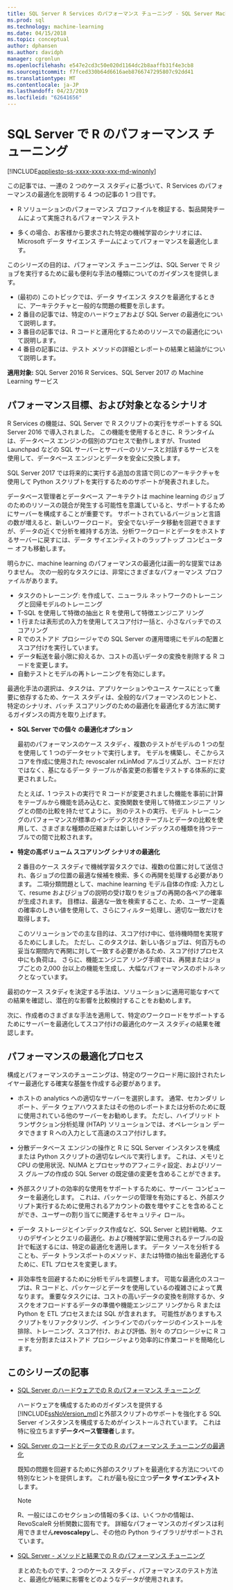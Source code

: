 ```yaml
---
title: SQL Server R Services のパフォーマンス チューニング - SQL Server Machine Learning サービス
ms.prod: sql
ms.technology: machine-learning
ms.date: 04/15/2018
ms.topic: conceptual
author: dphansen
ms.author: davidph
manager: cgronlun
ms.openlocfilehash: e547e2cd3c50e020d1164dc2b8aaffb31f4e3cb8
ms.sourcegitcommit: f7fced330b64d6616aeb8766747295807c92dd41
ms.translationtype: MT
ms.contentlocale: ja-JP
ms.lasthandoff: 04/23/2019
ms.locfileid: "62641656"
---
```

# <a name="performance-tuning-for-r-in-sql-server"></a>SQL Server で R のパフォーマンス チューニング
[!INCLUDE[appliesto-ss-xxxx-xxxx-xxx-md-winonly](../../includes/appliesto-ss-xxxx-xxxx-xxx-md-winonly.md)]

この記事では、一連の 2 つのケース スタディに基づいて、R Services のパフォーマンスの最適化を説明する 4 つの記事の 1 つ目です。

- R ソリューションのパフォーマンス プロファイルを検証する、製品開発チームによって実施されるパフォーマンス テスト

- 多くの場合、お客様から要求された特定の機械学習のシナリオには、Microsoft データ サイエンス チームによってパフォーマンスを最適化します。

このシリーズの目的は、パフォーマンス チューニングは、SQL Server で R ジョブを実行するために最も便利な手法の種類についてのガイダンスを提供します。

+ (最初の) このトピックでは、データ サイエンス タスクを最適化するときに、アーキテクチャと一般的な問題の概要を示します。
+ 2 番目の記事では、特定のハードウェアおよび SQL Server の最適化について説明します。
+ 3 番目の記事では、R コードと運用化するためのリソースでの最適化について説明します。
+ 4 番目の記事には、テスト メソッドの詳細とレポートの結果と結論がについて説明します。

**適用対象:** SQL Server 2016 R Services、SQL Server 2017 の Machine Learning サービス

## <a name="performance-goals-and-targeted-scenarios"></a>パフォーマンス目標、および対象となるシナリオ

R Services の機能は、SQL Server で R スクリプトの実行をサポートする SQL Server 2016 で導入されました。 この機能を使用するときに、R ランタイムは、データベース エンジンの個別のプロセスで動作しますが、Trusted Launchpad などの SQL サーバーとサーバーのリソースと対話するサービスを使用して、データベース エンジンとデータを安全に交換します。

SQL Server 2017 では将来的に実行する追加の言語で同じのアーキテクチャを使用して Python スクリプトを実行するためのサポートが発表されました。

データベース管理者とデータベース アーキテクトは machine learning のジョブのためのリソースの競合が発生する可能性を意識していると、サポートするためにサーバーを構成することが重要です。 サポートされているバージョンと言語の数が増えると、新しいワークロード。 安全でないデータ移動を回避できますが、データの近くで分析を維持する方法、分析ワークロードとデータをホストするサーバーに戻すには、データ サイエンティストのラップトップ コンピューター オフも移動します。

明らかに、machine learning のパフォーマンスの最適化は画一的な提案ではありません。 次の一般的なタスクには、非常にさまざまなパフォーマンス プロファイルがあります。

- タスクのトレーニング: を作成して、ニューラル ネットワークのトレーニングと回帰モデルのトレーニング
- T-SQL を使用して特徴の抽出と R を使用して特徴エンジニア リング
- 1 行または表形式の入力を使用してスコア付け一括と、小さなバッチでのスコアリング
- R でのストアド プロシージャでの SQL Server の運用環境にモデルの配置とスコア付けを実行しています。
- データ転送を最小限に抑えるか、コストの高いデータの変換を削除する R コードを変更します。
- 自動テストとモデルの再トレーニングを有効にします。

最適化手法の選択は、タスクは、アプリケーションやユース ケースにとって重要に依存するため、ケース スタディは、全般的なパフォーマンスのヒントと、特定のシナリオ、バッチ スコアリングのための最適化を最適化する方法に関するガイダンスの両方を取り上げます。

+ **SQL Server での個々 の最適化オプション**

    最初のパフォーマンスのケース スタディ、複数のテストがモデルの 1 つの型を使用して 1 つのデータセットで実行します。 モデルを構築し、そこからスコアを作成に使用された revoscaler rxLinMod アルゴリズムが、コードだけではなく、基になるデータ テーブルが各変更の影響をテストする体系的に変更されました。

    たとえば、1 つテストの実行で R コードが変更されました機能を事前に計算をテーブルから機能を読み込むと、変換関数を使用して特徴エンジニア リングとの間の比較を持たせてように。 別のテストの実行、モデル トレーニングのパフォーマンスが標準のインデックス付きテーブルとデータの比較を使用して、さまざまな種類の圧縮または新しいインデックスの種類を持つテーブルでの間で比較されます。

+ **特定の高ボリューム スコアリング シナリオの最適化**

    2 番目のケース スタディで機械学習タスクでは、複数の位置に対して送信され、各ジョブの位置の最適な候補を検索、多くの再開を処理する必要があります。 二項分類問題として、machine learning モデル自体の作成: 入力として、resume およびジョブの説明の受け取りをジョブの再開の各ペアの確率が生成されます。 目標は、最適な一致を検索すること、ため、ユーザー定義の確率のしきい値を使用して、さらにフィルター処理し、適切な一致だけを取得します。

    このソリューションでの主な目的は、スコア付け中に、低待機時間を実現するためにしました。 ただし、このタスクは、新しい各ジョブは、何百万もの妥当な期間内で再開に対して一致する必要があるため、スコア付けプロセス中にも負荷は。 さらに、機能エンジニア リング手順では、再開またはジョブごとの 2,000 台以上の機能を生成し、大幅なパフォーマンスのボトルネックとなっています。

最初のケース スタディを決定する手法は、ソリューションに適用可能なすべての結果を確認し、潜在的な影響を比較検討することをお勧めします。

次に、作成者のさまざまな手法を適用して、特定のワークロードをサポートするためにサーバーを最適化してスコア付けの最適化のケース スタディの結果を確認します。

## <a name="performance-optimization-process"></a>パフォーマンスの最適化プロセス

構成とパフォーマンスのチューニングは、特定のワークロード用に設計されたレイヤー最適化する確実な基盤を作成する必要があります。

- ホストの analytics への適切なサーバーを選択します。 通常、セカンダリ レポート、データ ウェアハウスまたはその他のレポートまたは分析のために既に使用されている他のサーバーをお勧めします。 ただし、ハイブリッド トランザクション分析処理 (HTAP) ソリューションでは、オペレーション データできます R への入力として高速のスコア付けします。

- 分散データベース エンジンの操作と R に SQL Server インスタンスを構成または Python スクリプトの適切なレベルで実行します。 これは、メモリと CPU の使用状況、NUMA とプロセッサのアフィニティ設定、およびリソース グループの作成の SQL Server の既定値の変更を含めることができます。

- 外部スクリプトの効率的な使用をサポートするために、サーバー コンピューターを最適化します。 これは、パッケージの管理を有効にすると、外部スクリプト実行するために使用されるアカウントの数を増やすことを含めることができ、ユーザーの割り当てに関連するセキュリティ ロール。

- データ ストレージとインデックス作成など、SQL Server と統計戦略、クエリのデザインとクエリの最適化、および機械学習に使用されるテーブルの設計で転送するには、特定の最適化を適用します。 データ ソースを分析することも、データ トランスポートのメソッド、または特徴の抽出を最適化するために、ETL プロセスを変更します。

- 非効率性を回避するために分析モデルを調整します。 可能な最適化のスコープは、R コードと、パッケージとデータを使用しているの複雑さによって異なります。 重要なタスクには、コストの高いデータの変換を削除するか、タスクをオフロードするデータの準備や機能エンジニア リングから R または Python を ETL プロセスまたは SQL が含まれます。 可能性がありますもスクリプトをリファクタリング、インラインでのパッケージのインストールを排除、トレーニング、スコア付け、および評価、別々 のプロシージャに R コードを分割またはストアド プロシージャより効率的に作業コードを簡略化します。

## <a name="articles-in-this-series"></a>このシリーズの記事

+ [SQL Server のハードウェアでの R のパフォーマンス チューニング](../r/sql-server-configuration-r-services.md)

    ハードウェアを構成するためのガイダンスを提供する[!INCLUDE[ssNoVersion_md](../../includes/ssnoversion-md.md)]と外部スクリプトのサポートを強化する SQL Server インスタンスを構成するためがインストールされています。 これは特に役立ちます**データベース管理者**します。

+ [SQL Server のコードとデータでの R のパフォーマンス チューニングの最適化](../r/r-and-data-optimization-r-services.md)

    既知の問題を回避するために外部のスクリプトを最適化する方法についての特別なヒントを提供します。 これが最も役に立つ**データ サイエンティスト**します。

    > [!NOTE]
    > R、一般にはこのセクションの情報の多くは、いくつかの情報は、RevoScaleR 分析関数に固有です。 詳細なパフォーマンスのガイダンスは利用できません**revoscalepy**し、その他の Python ライブラリがサポートされています。
    >

+ [SQL Server - メソッドと結果での R のパフォーマンス チューニング](../r/performance-case-study-r-services.md)

    まとめたものです、2 つのケース スタディ、パフォーマンスのテスト方法と、最適化が結果に影響をどのようなデータが使用されます。

